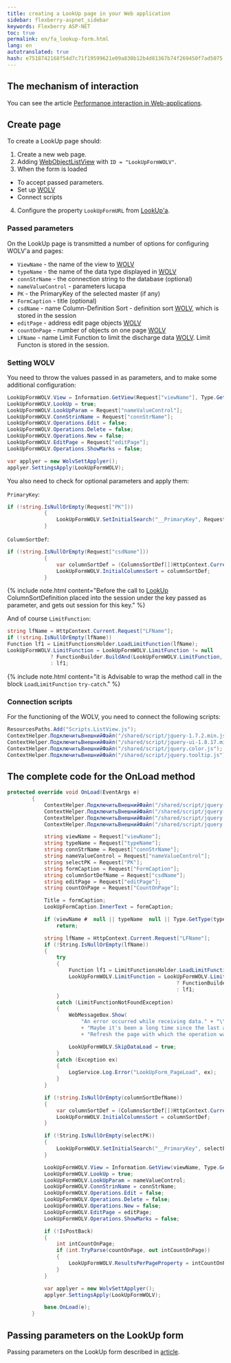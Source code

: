 ```yaml
---
title: creating a LookUp page in your Web application
sidebar: flexberry-aspnet_sidebar
keywords: Flexberry ASP-NET
toc: true
permalink: en/fa_lookup-form.html
lang: en
autotranslated: true
hash: e7518742168f54d7c71f19599621e09a830b12b4d81367b74f269450f7ad5075
---
```


## The mechanism of interaction

You can see the article [Performanoe interaction in Web-applications](fa_form-interaction.html).

## Create page

To create a LookUp page should:

1. Create a new web page.
2. Adding [WebObjectListView](fa_web-object-list-view.html) with `ID = "LookUpFormWOLV"`.
3. When the form is loaded
* To accept passed parameters.
* Set up [WOLV](fa_web-object-list-view.html)
* Connect scripts
4. Configure the property `LookUpFormURL` from [LookUp'a](fa_lookup-overview.html).

### Passed parameters

On the LookUp page is transmitted a number of options for configuring WOLV'a and pages:

* `ViewName` - the name of the view to [WOLV](fa_web-object-list-view.html)
* `typeName` - the name of the data type displayed in [WOLV](fa_web-object-list-view.html)
* `connStrName` - the connection string to the database (optional)
* `nameValueControl` - parameters lucapa
* `PK` - the PrimaryKey of the selected master (if any)
* `FormCaption` - title (optional)
* `csdName` - name Column-Definition Sort - definition sort [WOLV](fa_web-object-list-view.html), which is stored in the session
* `editPage` - address edit page objects [WOLV](fa_web-object-list-view.html)
* `countOnPage` - number of objects on one page [WOLV](fa_web-object-list-view.html)
* `LFName` - name Limit Function to limit the discharge data [WOLV](fa_web-object-list-view.html). Limit Functon is stored in the session.

### Setting WOLV

You need to throw the values passed in as parameters, and to make some additional configuration:

```csharp
LookUpFormWOLV.View = Information.GetView(Request["viewName"], Type.GetType(Request["typeName"]));
LookUpFormWOLV.LookUp = true;
LookUpFormWOLV.LookUpParam = Request["nameValueControl"];
LookUpFormWOLV.ConnStrinName = Request["connStrName"];
LookUpFormWOLV.Operations.Edit = false;
LookUpFormWOLV.Operations.Delete = false;
LookUpFormWOLV.Operations.New = false;
LookUpFormWOLV.EditPage = Request["editPage"];
LookUpFormWOLV.Operations.ShowMarks = false; 

var applyer = new WolvSettApplyer();
applyer.SettingsApply(LookUpFormWOLV);
```

You also need to check for optional parameters and apply them:

`PrimaryKey`:

```csharp
if (!string.IsNullOrEmpty(Request["PK"]))
            {
                LookUpFormWOLV.SetInitialSearch("__PrimaryKey", Request["PK"]);
            }
```

`ColumnSortDef`:

```csharp
if (!string.IsNullOrEmpty(Request["csdName"]))
            {
                var columnSortDef = (ColumnsSortDef[])HttpContext.Current.Session[Request["csdName"]];
                LookUpFormWOLV.InitialColumnsSort = columnSortDef;
            }
```

{% include note.html content="Before the call to [LookUp](fa_lookup-overview.html) ColumnSortDefinition placed into the session under the key passed as parameter, and gets out session for this key." %}

And of course `LimitFunction`:

```csharp
string lfName = HttpContext.Current.Request["LFName"];
if (!string.IsNullOrEmpty(lfName))
Function lf1 = LimitFunctionsHolder.LoadLimitFunction(lfName);
LookUpFormWOLV.LimitFunction = LookUpFormWOLV.LimitFunction != null
              ? FunctionBuilder.BuildAnd(LookUpFormWOLV.LimitFunction, lf1)
              : lf1;
```

{% include note.html content="it is Advisable to wrap the method call in the block `LoadLimitFunction` `try-catch`." %}

### Connection scripts

For the functioning of the WOLV, you need to connect the following scripts:

```csharp
ResourcesPaths.Add("Scripts.ListView.js");
ContextHelper.ПодключитьВнешнийФайл("/shared/script/jquery-1.7.2.min.js");
ContextHelper.ПодключитьВнешнийФайл("/shared/script/jquery-ui-1.8.17.min.js");
ContextHelper.ПодключитьВнешнийФайл("/shared/script/jquery.color.js");
ContextHelper.ПодключитьВнешнийФайл("/shared/script/jquery.tooltip.js");
```

## The complete code for the OnLoad method

```csharp
protected override void OnLoad(EventArgs e)
        {
            ContextHelper.ПодключитьВнешнийФайл("/shared/script/jquery-1.7.2.min.js");
            ContextHelper.ПодключитьВнешнийФайл("/shared/script/jquery-ui-1.8.17.min.js");
            ContextHelper.ПодключитьВнешнийФайл("/shared/script/jquery.color.js");
            ContextHelper.ПодключитьВнешнийФайл("/shared/script/jquery.tooltip.js");

            string viewName = Request["viewName"];
            string typeName = Request["typeName"];
            string connStrName = Request["connStrName"];
            string nameValueControl = Request["nameValueControl"];
            string selectPK = Request["PK"];
            string formCaption = Request["FormCaption"];
            string columnSortDefName = Request["csdName"];
            string editPage = Request["editPage"];
            string countOnPage = Request["CountOnPage"];

            Title = formCaption;
            LookUpFormCaption.InnerText = formCaption;

            if (viewName #  null || typeName  null || Type.GetType(typeName) == null)
                return;

            string lfName = HttpContext.Current.Request["LFName"];
            if (!String.IsNullOrEmpty(lfName))
            {
                try
                {
                    Function lf1 = LimitFunctionsHolder.LoadLimitFunction(lfName);
                    LookUpFormWOLV.LimitFunction = LookUpFormWOLV.LimitFunction != null
                                                       ? FunctionBuilder.BuildAnd(LookUpFormWOLV.LimitFunction, lf1)
                                                       : lf1;
                }
                catch (LimitFunctionNotFoundException)
                {
                    WebMessageBox.Show(
                        "An error occurred while receiving data." + "\\n"
                        + "Maybe it's been a long time since the last action." + "\\n"
                        + "Refresh the page with which the operation was performed on selection of values.");

                    LookUpFormWOLV.SkipDataLoad = true;
                }
                catch (Exception ex)
                {
                    LogService.Log.Error("LookUpForm_PageLoad", ex);
                }
            }

            if (!string.IsNullOrEmpty(columnSortDefName))
            {
                var columnSortDef = (ColumnsSortDef[])HttpContext.Current.Session[columnSortDefName];
                LookUpFormWOLV.InitialColumnsSort = columnSortDef;
            }

            if (!String.IsNullOrEmpty(selectPK))
            {
                LookUpFormWOLV.SetInitialSearch("__PrimaryKey", selectPK);
            }

            LookUpFormWOLV.View = Information.GetView(viewName, Type.GetType(typeName));
            LookUpFormWOLV.LookUp = true;
            LookUpFormWOLV.LookUpParam = nameValueControl;
            LookUpFormWOLV.ConnStrinName = connStrName;
            LookUpFormWOLV.Operations.Edit = false;
            LookUpFormWOLV.Operations.Delete = false;
            LookUpFormWOLV.Operations.New = false;
            LookUpFormWOLV.EditPage = editPage;
            LookUpFormWOLV.Operations.ShowMarks = false;

            if (!IsPostBack)
            {
                int intCountOnPage;
                if (int.TryParse(countOnPage, out intCountOnPage))
                {
                    LookUpFormWOLV.ResultsPerPageProperty = intCountOnPage;
                }
            }

            var applyer = new WolvSettApplyer();
            applyer.SettingsApply(LookUpFormWOLV);

            base.OnLoad(e);
        }
```

## Passing parameters on the LookUp form

Passing parameters on the LookUp form described in [article](fa_lookup-form-send-params.html).




